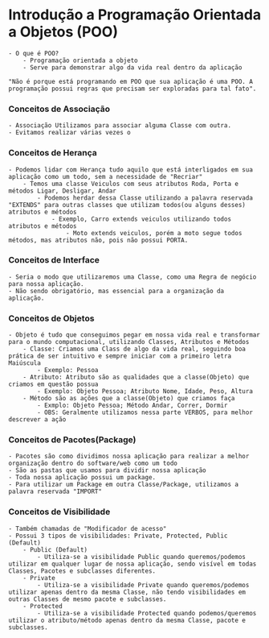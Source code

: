 # Introdução a Programação Orientada a Objetos (POO)

    - O que é POO?
        - Programação orientada a objeto
        - Serve para demonstrar algo da vida real dentro da aplicação

    "Não é porque está programando em POO que sua aplicação é uma POO. A programação possui regras que precisam ser exploradas para tal fato".

### Conceitos de Associação
    - Associação Utilizamos para associar alguma Classe com outra.
    - Evitamos realizar várias vezes o
### Conceitos de Herança
    - Podemos lidar com Herança tudo aquilo que está interligados em sua aplicação como um todo, sem a necessidade de "Recriar"
        - Temos uma classe Veiculos com seus atributos Roda, Porta e métodos Ligar, Desligar, Andar
            - Podemos herdar dessa Classe utilizando a palavra reservada "EXTENDS" para outras classes que utilizam todos(ou alguns desses) atributos e métodos
                - Exemplo, Carro extends veiculos utilizando todos atributos e métodos
                    - Moto extends veiculos, porém a moto segue todos métodos, mas atributos não, pois não possui PORTA.
### Conceitos de Interface
    - Seria o modo que utilizaremos uma Classe, como uma Regra de negócio para nossa aplicação.
    - Não sendo obrigatório, mas essencial para a organização da aplicação.
    
### Conceitos de Objetos
    - Objeto é tudo que conseguimos pegar em nossa vida real e transformar para o mundo computacional, utilizando Classes, Atributos e Métodos
        - Classe: Criamos uma Class de algo da vida real, seguindo boa prática de ser intuitivo e sempre iniciar com a primeiro letra Maiúscula
            - Exemplo: Pessoa
        - Atributo: Atributo são as qualidades que a classe(Objeto) que criamos em questão possua
            - Exemplo: Objeto Pessoa; Atributo Nome, Idade, Peso, Altura
        - Método são as ações que a classe(Objeto) que criamos faça
            - Exmplo: Objeto Pessoa; Método Andar, Correr, Dormir
            - OBS: Geralmente utilizamos nessa parte VERBOS, para melhor descrever a ação
### Conceitos de Pacotes(Package)
    - Pacotes são como dividimos nossa aplicação para realizar a melhor organização dentro do software/web como um todo
    - São as pastas que usamos para dividir nossa aplicação
    - Toda nossa aplicação possui um package.
    - Para utilizar um Package em outra Classe/Package, utilizamos a palavra reservada "IMPORT"
### Conceitos de Visibilidade
    - Também chamadas de "Modificador de acesso"
    - Possui 3 tipos de visibilidades: Private, Protected, Public (Default)
        - Public (Default)
            - Utiliza-se a visibilidade Public quando queremos/podemos utilizar em qualquer lugar de nossa aplicação, sendo visível em todas Classes, Pacotes e subclasses diferentes.
        - Private
            - Utiliza-se a visibilidade Private quando queremos/podemos utilizar apenas dentro da mesma Classe, não tendo visibilidades em outras Classes de mesmo pacote e subclasses.
        - Protected
            - Utiliza-se a visibilidade Protected quando podemos/queremos utilizar o atributo/método apenas dentro da mesma Classe, pacote e subclasses.